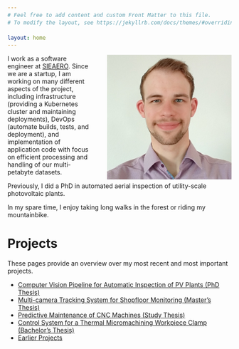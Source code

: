 ```yaml
---
# Feel free to add content and custom Front Matter to this file.
# To modify the layout, see https://jekyllrb.com/docs/themes/#overriding-theme-defaults

layout: home
---
```


<img src="/assets/profile.jpg" width="280" style="float: right; margin-left: 30px;">

I work as a software engineer at [SIEAERO](https://www.siemens-energy.com/global/en/home/products-services/service/sieaero.html). Since we are a startup, I am working on many different aspects of the project, including infrastructure (providing a Kubernetes cluster and maintaining deployments), DevOps (automate builds, tests, and deployment), and implementation of application code with focus on efficient processing and handling of our multi-petabyte datasets.

Previously, I did a PhD in automated aerial inspection of utility-scale photovoltaic plants.

In my spare time, I enjoy taking long walks in the forest or riding my mountainbike.

# Projects

These pages provide an overview over my most recent and most important projects.

- [Computer Vision Pipeline for Automatic Inspection of PV Plants (PhD Thesis)](/projects/phd_thesis/)
- [Multi-camera Tracking System for Shopfloor Monitoring (Master’s Thesis)](/projects/master_thesis/)
- [Predictive Maintenance of CNC Machines (Study Thesis)](/projects/study_thesis/)
- [Control System for a Thermal Micromachining Workpiece Clamp (Bachelor’s Thesis)](/projects/bachelor_thesis/)
- [Earlier Projects](/projects/earlier/)
